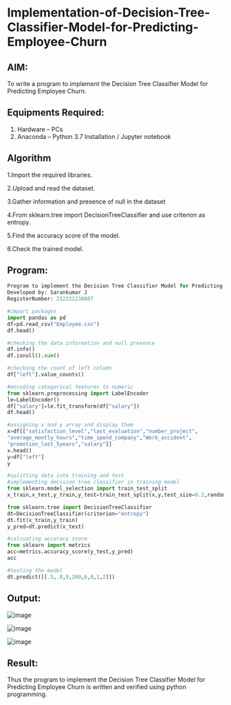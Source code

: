 # Implementation-of-Decision-Tree-Classifier-Model-for-Predicting-Employee-Churn

## AIM:
To write a program to implement the Decision Tree Classifier Model for Predicting Employee Churn.

## Equipments Required:
1. Hardware – PCs
2. Anaconda – Python 3.7 Installation / Jupyter notebook

## Algorithm
1.Import the required libraries.

2.Upload and read the dataset.

3.Gather information and presence of null in the dataset

4.From sklearn.tree import DecisionTreeClassifier and use criterion as entropy.

5.Find the accuracy score of the model.

6.Check the trained model.
## Program:
```py
Program to implement the Decision Tree Classifier Model for Predicting Employee Churn.
Developed by: Sarankumar J
RegisterNumber: 212221230087

#import packages
import pandas as pd
df=pd.read_csv("Employee.csv")
df.head()

#checking the data information and null presence
df.info()
df.isnull().sum()

#checking the count of left column
df["left"].value_counts()

#encoding categorical features to numeric
from sklearn.preprocessing import LabelEncoder
le=LabelEncoder()
df["salary"]=le.fit_transform(df["salary"])
df.head()

#assigning x and y array and display them
x=df[["satisfaction_level","last_evaluation","number_project",
"average_montly_hours","time_spend_company","Work_accident",
"promotion_last_5years","salary"]]
x.head()
y=df["left"]
y

#splitting data into training and test
#implementing decision tree classifier in training model
from sklearn.model_selection import train_test_split
x_train,x_test,y_train,y_test=train_test_split(x,y,test_size=0.2,random_state=100)

from sklearn.tree import DecisionTreeClassifier
dt=DecisionTreeClassifier(criterion="entropy")
dt.fit(x_train,y_train)
y_pred=dt.predict(x_test)

#calcuating accuracy score
from sklearn import metrics
acc=metrics.accuracy_score(y_test,y_pred)
acc

#testing the model
dt.predict([[.5,.8,9,260,6,0,1,2]])
```

## Output:
![image](https://user-images.githubusercontent.com/94505585/203524579-f64da74c-7be1-4c65-9538-e80992d480a7.png)

![image](https://user-images.githubusercontent.com/94505585/203524652-c7014934-6194-4870-99dd-075fa57e987d.png)

![image](https://user-images.githubusercontent.com/94505585/203524692-87bfa2b9-fa21-4822-91b5-2be3d98c8107.png)

## Result:
Thus the program to implement the  Decision Tree Classifier Model for Predicting Employee Churn is written and verified using python programming.
